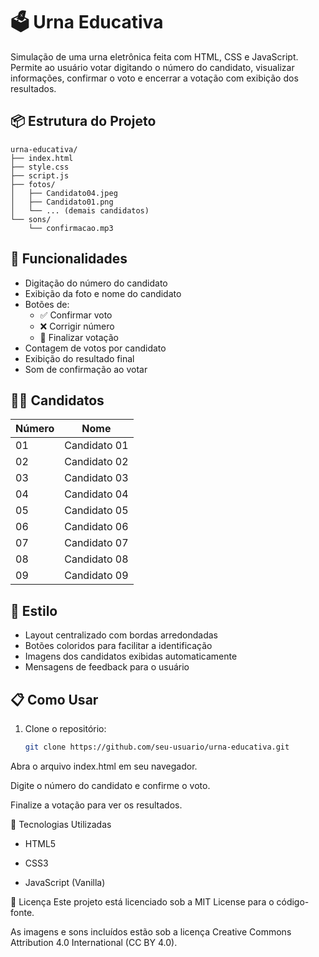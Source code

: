 # 🗳️ Urna Educativa

Simulação de uma urna eletrônica feita com HTML, CSS e JavaScript. Permite ao usuário votar digitando o número do candidato, visualizar informações, confirmar o voto e encerrar a votação com exibição dos resultados.

## 📦 Estrutura do Projeto

```
urna-educativa/
├── index.html
├── style.css
├── script.js
├── fotos/
│   ├── Candidato04.jpeg
│   ├── Candidato01.png
│   └── ... (demais candidatos)
└── sons/
    └── confirmacao.mp3
```


## 🚀 Funcionalidades

- Digitação do número do candidato
- Exibição da foto e nome do candidato
- Botões de:
  - ✅ Confirmar voto
  - ❌ Corrigir número
  - 🛑 Finalizar votação
- Contagem de votos por candidato
- Exibição do resultado final
- Som de confirmação ao votar

## 👩‍💼 Candidatos

| Número | Nome             |
|--------|------------------|
| 01     |  Candidato 01    |
| 02     |  Candidato 02    |
| 03     |  Candidato 03    |
| 04     |  Candidato 04    |
| 05     |  Candidato 05    |
| 06     |  Candidato 06    |
| 07     |  Candidato 07    |
| 08     |  Candidato 08    |
| 09     |  Candidato 09    |

## 🎨 Estilo

- Layout centralizado com bordas arredondadas
- Botões coloridos para facilitar a identificação
- Imagens dos candidatos exibidas automaticamente
- Mensagens de feedback para o usuário

## 📋 Como Usar

1. Clone o repositório:
   ```bash
   git clone https://github.com/seu-usuario/urna-educativa.git

Abra o arquivo index.html em seu navegador.

Digite o número do candidato e confirme o voto.

Finalize a votação para ver os resultados.

🔧 Tecnologias Utilizadas

- HTML5

- CSS3

- JavaScript (Vanilla)

📢 Licença
Este projeto está licenciado sob a MIT License para o código-fonte.

As imagens e sons incluídos estão sob a licença Creative Commons Attribution 4.0 International (CC BY 4.0).

